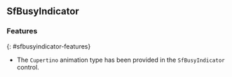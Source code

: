 ## SfBusyIndicator

### Features
{: #sfbusyindicator-features}

* The `Cupertino` animation type has been provided in the `SfBusyIndicator` control.